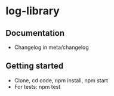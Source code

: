 # log-library

## Documentation
* Changelog in meta/changelog

## Getting started
* Clone, cd code, npm install, npm start
* For tests: npm test